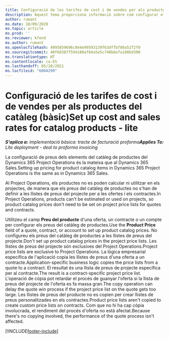 ```yaml
---
title: Configuració de les tarifes de cost i de vendes per als productes del catàleg (bàsic)
description: Aquest tema proporciona informació sobre com configurar els costos i les tarifes de venda dels articles en un catàleg de productes.
author: rumant
ms.date: 10/09/2020
ms.topic: article
ms.prod: ''
ms.reviewer: kfend
ms.author: rumant
ms.openlocfilehash: 4995859696c844e99593139f63dffbf86a52f2f0
ms.sourcegitcommit: 40f68387f594180af64a5e5c748b6efa188bd300
ms.translationtype: HT
ms.contentlocale: ca-ES
ms.lasthandoff: 05/10/2021
ms.locfileid: "6004299"
---
```

# <a name="set-up-cost-and-sales-rates-for-catalog-products---lite"></a><span data-ttu-id="30311-103">Configuració de les tarifes de cost i de vendes per als productes del catàleg (bàsic)</span><span class="sxs-lookup"><span data-stu-id="30311-103">Set up cost and sales rates for catalog products - lite</span></span>

<span data-ttu-id="30311-104">_**S'aplica a:** implementació bàsica: tracte de facturació proforma_</span><span class="sxs-lookup"><span data-stu-id="30311-104">_**Applies To:** Lite deployment - deal to proforma invoicing_</span></span>


<span data-ttu-id="30311-105">La configuració de preus dels elements del catàleg de productes del Dynamics 365 Project Operations és la mateixa que al Dynamics 365 Sales.</span><span class="sxs-lookup"><span data-stu-id="30311-105">Setting up pricing for product catalog items in Dynamics 365 Project Operations is the same as in Dynamics 365 Sales.</span></span>

<span data-ttu-id="30311-106">Al Project Operations, els productes no es poden calcular ni utilitzar en els projectes, de manera que els preus del catàleg de productes no s'han de definir a les llistes de preus del projecte per a les ofertes i els contractes.</span><span class="sxs-lookup"><span data-stu-id="30311-106">In Project Operations, products can't be estimated or used on projects, so product catalog prices don't need to be set on project price lists for quotes and contracts.</span></span>

<span data-ttu-id="30311-107">Utilitzeu el camp **Preu del producte** d'una oferta, un contracte o un compte per configurar els preus del catàleg de productes.</span><span class="sxs-lookup"><span data-stu-id="30311-107">Use the **Product Price** field of a quote, contract, or account to set up product catalog prices.</span></span> <span data-ttu-id="30311-108">No configureu els preus del catàleg de productes a les llistes de preus del projecte.</span><span class="sxs-lookup"><span data-stu-id="30311-108">Don't set up product catalog prices in the project price lists.</span></span> <span data-ttu-id="30311-109">Les llistes de preus del projecte són exclusives del Project Operations.</span><span class="sxs-lookup"><span data-stu-id="30311-109">Project price lists are exclusive to Project Operations.</span></span> <span data-ttu-id="30311-110">La lògica empresarial específica de l'aplicació copia les llistes de preus d'una oferta a un contracte.</span><span class="sxs-lookup"><span data-stu-id="30311-110">Application-specific business logic copies the price lists from a quote to a contract.</span></span> <span data-ttu-id="30311-111">El resultat és una llista de preus de projecte específica per al contracte.</span><span class="sxs-lookup"><span data-stu-id="30311-111">The result is a contract-specific project price list.</span></span> <span data-ttu-id="30311-112">L'operació de còpia pot retardar el procés de guanyar l'oferta si la llista de preus del projecte de l'oferta es fa massa gran.</span><span class="sxs-lookup"><span data-stu-id="30311-112">The copy operation can delay the quote win process if the project price list on the quote gets too large.</span></span> <span data-ttu-id="30311-113">Les llistes de preus del producte no es copien per crear llistes de preus personalitzades en els contractes.</span><span class="sxs-lookup"><span data-stu-id="30311-113">Product price lists aren't copied to create custom price lists on contracts.</span></span> <span data-ttu-id="30311-114">Com que no hi ha cap còpia involucrada, el rendiment del procés d'oferta no està afectat.</span><span class="sxs-lookup"><span data-stu-id="30311-114">Because there's no copying involved, the performance of the quote process isn't affected.</span></span>


[!INCLUDE[footer-include](../../includes/footer-banner.md)]